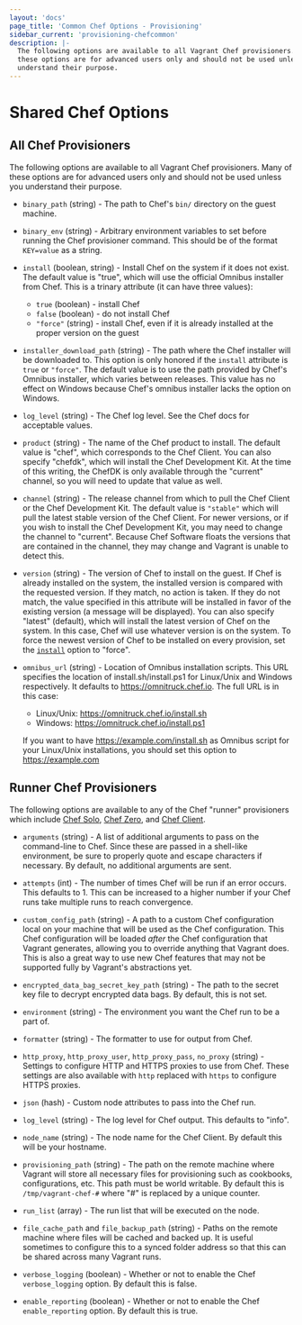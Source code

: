 ```yaml
---
layout: 'docs'
page_title: 'Common Chef Options - Provisioning'
sidebar_current: 'provisioning-chefcommon'
description: |-
  The following options are available to all Vagrant Chef provisioners. Many of
  these options are for advanced users only and should not be used unless you
  understand their purpose.
---
```


# Shared Chef Options

## All Chef Provisioners

The following options are available to all Vagrant Chef provisioners. Many of
these options are for advanced users only and should not be used unless you
understand their purpose.

- `binary_path` (string) - The path to Chef's `bin/` directory on the guest
  machine.

- `binary_env` (string) - Arbitrary environment variables to set before running
  the Chef provisioner command. This should be of the format `KEY=value` as a
  string.

- `install` (boolean, string) - Install Chef on the system if it does not exist.
  The default value is "true", which will use the official Omnibus installer
  from Chef. This is a trinary attribute (it can have three values):

  - `true` (boolean) - install Chef
  - `false` (boolean) - do not install Chef
  - `"force"` (string) - install Chef, even if it is already installed at the
    proper version on the guest

- `installer_download_path` (string) - The path where the Chef installer will be
  downloaded to. This option is only honored if the `install` attribute is
  `true` or `"force"`. The default value is to use the path provided by Chef's
  Omnibus installer, which varies between releases. This value has no effect on
  Windows because Chef's omnibus installer lacks the option on Windows.

- `log_level` (string) - The Chef log level. See the Chef docs for acceptable
  values.

- `product` (string) - The name of the Chef product to install. The default
  value is "chef", which corresponds to the Chef Client. You can also specify
  "chefdk", which will install the Chef Development Kit. At the time of this
  writing, the ChefDK is only available through the "current" channel, so you
  will need to update that value as well.

- `channel` (string) - The release channel from which to pull the Chef Client
  or the Chef Development Kit. The default value is `"stable"` which will pull
  the latest stable version of the Chef Client. For newer versions, or if you
  wish to install the Chef Development Kit, you may need to change the channel
  to "current". Because Chef Software floats the versions that are contained in
  the channel, they may change and Vagrant is unable to detect this.

- `version` (string) - The version of Chef to install on the guest. If Chef is
  already installed on the system, the installed version is compared with the
  requested version. If they match, no action is taken. If they do not match,
  the value specified in this attribute will be installed in favor of the
  existing version (a message will be displayed).
  You can also specify "latest" (default), which will install the latest
  version of Chef on the system. In this case, Chef will use whatever
  version is on the system. To force the newest version of Chef to be
  installed on every provision, set the [`install`](#install) option to "force".

- `omnibus_url` (string) - Location of Omnibus installation scripts.
  This URL specifies the location of install.sh/install.ps1 for
  Linux/Unix and Windows respectively.
  It defaults to https://omnitruck.chef.io. The full URL is in this case:

  - Linux/Unix: https://omnitruck.chef.io/install.sh
  - Windows: https://omnitruck.chef.io/install.ps1

  If you want to have https://example.com/install.sh as Omnibus script
  for your Linux/Unix installations, you should set this option to
  https://example.com

## Runner Chef Provisioners

The following options are available to any of the Chef "runner" provisioners
which include [Chef Solo](/docs/provisioning/chef_solo.html), [Chef Zero](/docs/provisioning/chef_zero.html), and [Chef Client](/docs/provisioning/chef_client.html).

- `arguments` (string) - A list of additional arguments to pass on the
  command-line to Chef. Since these are passed in a shell-like environment,
  be sure to properly quote and escape characters if necessary. By default,
  no additional arguments are sent.

- `attempts` (int) - The number of times Chef will be run if an error occurs.
  This defaults to 1. This can be increased to a higher number if your Chef
  runs take multiple runs to reach convergence.

- `custom_config_path` (string) - A path to a custom Chef configuration local
  on your machine that will be used as the Chef configuration. This Chef
  configuration will be loaded _after_ the Chef configuration that Vagrant
  generates, allowing you to override anything that Vagrant does. This is
  also a great way to use new Chef features that may not be supported fully
  by Vagrant's abstractions yet.

- `encrypted_data_bag_secret_key_path` (string) - The path to the secret key
  file to decrypt encrypted data bags. By default, this is not set.

- `environment` (string) - The environment you want the Chef run to be
  a part of.

- `formatter` (string) - The formatter to use for output from Chef.

- `http_proxy`, `http_proxy_user`, `http_proxy_pass`, `no_proxy` (string) - Settings
  to configure HTTP and HTTPS proxies to use from Chef. These settings are
  also available with `http` replaced with `https` to configure HTTPS proxies.

- `json` (hash) - Custom node attributes to pass into the Chef run.

- `log_level` (string) - The log level for Chef output. This defaults to
  "info".

- `node_name` (string) - The node name for the Chef Client. By default this
  will be your hostname.

- `provisioning_path` (string) - The path on the remote machine where Vagrant
  will store all necessary files for provisioning such as cookbooks, configurations,
  etc. This path must be world writable. By default this is
  `/tmp/vagrant-chef-#` where "#" is replaced by a unique counter.

- `run_list` (array) - The run list that will be executed on the node.

- `file_cache_path` and `file_backup_path` (string) - Paths on the remote
  machine where files will be cached and backed up. It is useful sometimes
  to configure this to a synced folder address so that this can be shared
  across many Vagrant runs.

- `verbose_logging` (boolean) - Whether or not to enable the Chef
  `verbose_logging` option. By default this is false.

- `enable_reporting` (boolean) - Whether or not to enable the Chef
  `enable_reporting` option. By default this is true.
